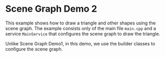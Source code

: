 # Scene Graph Demo 2

This example shows how to draw a triangle and other shapes using the scene
graph. The example consists only of the main file `main.cpp` and a service
`MainService` that configures the scene graph to draw the triangle.

Unlike Scene Graph Demo1, in this demo, we use the builder classes to configure
the scene graph.
